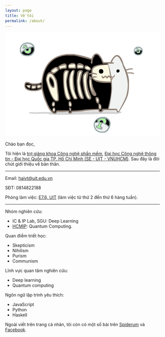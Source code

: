 ```yaml
---
layout: page
title: Về tôi
permalink: /about/
---
```


<p align="center">
  <img maxwidth="460" maxheight="300" src="https://raw.githubusercontent.com/vutuanhai237/vutuanhai237/main/cat.gif">
</p>

Chào bạn đọc,

Tôi hiện là [trợ giảng khoa Công nghệ phần mềm](http://se.uit.edu.vn/vi/gioi-thieu-3/b%E1%BB%99-m%C3%B4n-k%E1%BB%B9-thu%E1%BA%ADt-ph%E1%BA%A7n-m%E1%BB%81m.html), [Đại học Công nghệ thông tin - Đại học Quốc gia TP. Hồ Chí Minh (SE - UIT - VNUHCM)](https://www.uit.edu.vn/). Sau đây là đôi chút giới thiệu về bản thân.

---
Email: haivt@uit.edu.vn

SĐT: 0814822188

Phòng làm việc: [E7.6, UIT](https://www.google.com/maps/place/University+of+Information+Technology+VNU-HCM/@10.8700089,106.8030541,15z/data=!4m2!3m1!1s0x0:0xafa66f9c8be3c91?sa=X&ved=2ahUKEwjP3IHBsuj0AhWUaN4KHWeMCwcQ_BJ6BAgoEAU) (làm việc từ thứ 2 đến thứ 6 hàng tuần).

---
Nhóm nghiên cứu: 

- IC & IP Lab, SGU: Deep Learning
- [HCMIP](https://lantrann.github.io/QuantumLab-HCMIP/members.html): Quantum Computing.

Quan điểm triết học: 
- Skepticism
- Nihilism
- Purism
- Communism

Lĩnh vực quan tâm nghiên cứu:
- Deep learning
- Quantum computing

Ngôn ngữ lập trình yêu thích:
- JavaScript
- Python
- Haskell

Ngoài viết trên trang cá nhân, tôi còn có một số bài trên [Spiderum](https://spiderum.com/nguoi-dung/haimeohung) và [Facebook](https://www.facebook.com/groups/bht.cnpm.uit).

